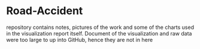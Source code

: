 # Road-Accident
repository contains notes, pictures of the work
and some of the charts used in the visualization report
itself. Document of the visualization and raw data
were too large to up into GitHub, hence they are not in here
